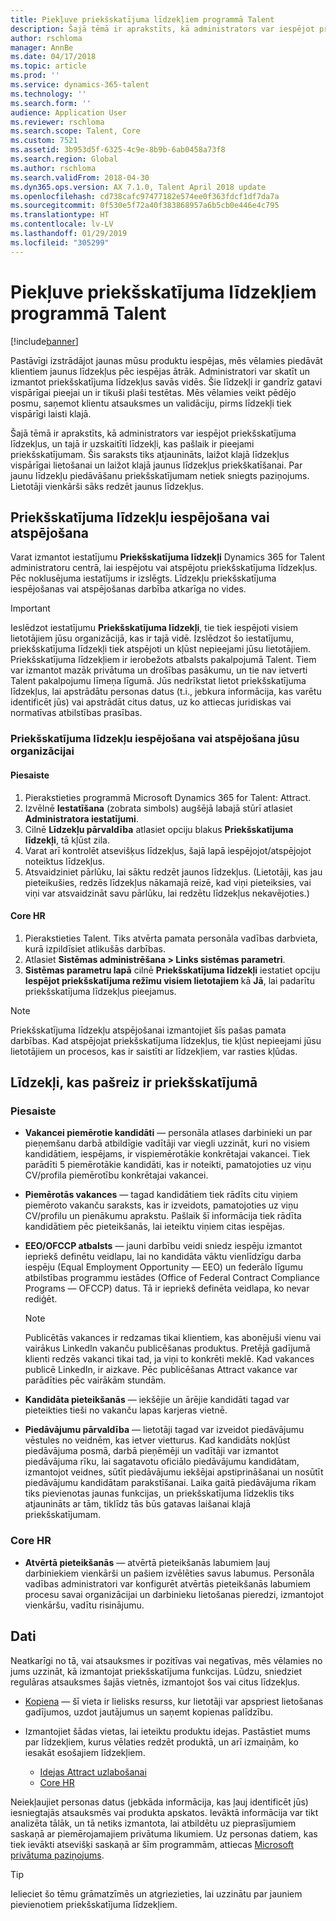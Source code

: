 ```yaml
---
title: Piekļuve priekšskatījuma līdzekļiem programmā Talent
description: Šajā tēmā ir aprakstīts, kā administrators var iespējot priekšskatījuma līdzekļus, un tajā ir uzskaitīti līdzekļi, kas pašlaik ir iespējoti priekšskatījumam.
author: rschloma
manager: AnnBe
ms.date: 04/17/2018
ms.topic: article
ms.prod: ''
ms.service: dynamics-365-talent
ms.technology: ''
ms.search.form: ''
audience: Application User
ms.reviewer: rschloma
ms.search.scope: Talent, Core
ms.custom: 7521
ms.assetid: 3b953d5f-6325-4c9e-8b9b-6ab0458a73f8
ms.search.region: Global
ms.author: rschloma
ms.search.validFrom: 2018-04-30
ms.dyn365.ops.version: AX 7.1.0, Talent April 2018 update
ms.openlocfilehash: cd738cafc97477182e574ee0f363fdcf1df7da7a
ms.sourcegitcommit: 0f530e5f72a40f383868957a6b5cb0e446e4c795
ms.translationtype: HT
ms.contentlocale: lv-LV
ms.lasthandoff: 01/29/2019
ms.locfileid: "305299"
---
```

# <a name="access-preview-features-in-talent"></a>Piekļuve priekšskatījuma līdzekļiem programmā Talent

[!include[banner](../includes/banner.md)]

Pastāvīgi izstrādājot jaunas mūsu produktu iespējas, mēs vēlamies piedāvāt klientiem jaunus līdzekļus pēc iespējas ātrāk. Administratori var skatīt un izmantot priekšskatījuma līdzekļus savās vidēs. Šie līdzekļi ir gandrīz gatavi vispārīgai pieejai un ir tikuši plaši testētas. Mēs vēlamies veikt pēdējo posmu, saņemot klientu atsauksmes un validāciju, pirms līdzekļi tiek vispārīgi laisti klajā.

Šajā tēmā ir aprakstīts, kā administrators var iespējot priekšskatījuma līdzekļus, un tajā ir uzskaitīti līdzekļi, kas pašlaik ir pieejami priekšskatījumam. Šis saraksts tiks atjaunināts, laižot klajā līdzekļus vispārīgai lietošanai un laižot klajā jaunus līdzekļus priekškatīšanai. Par jaunu līdzekļu piedāvāšanu priekšskatījumam netiek sniegts paziņojums. Lietotāji vienkārši sāks redzēt jaunus līdzekļus.

## <a name="enable-or-disable-preview-features"></a>Priekšskatījuma līdzekļu iespējošana vai atspējošana

Varat izmantot iestatījumu **Priekšskatījuma līdzekļi** Dynamics 365 for Talent administratoru centrā, lai iespējotu vai atspējotu priekšskatījuma līdzekļus. Pēc noklusējuma iestatījums ir izslēgts. Līdzekļu priekšskatījuma iespējošanas vai atspējošanas darbība atkarīga no vides.

> [!IMPORTANT]
> Ieslēdzot iestatījumu **Priekšskatījuma līdzekļi**, tie tiek iespējoti visiem lietotājiem jūsu organizācijā, kas ir tajā vidē. Izslēdzot šo iestatījumu, priekšskatījuma līdzekļi tiek atspējoti un kļūst nepieejami jūsu lietotājiem. Priekšskatījuma līdzekļiem ir ierobežots atbalsts pakalpojumā Talent. Tiem var izmantot mazāk privātuma un drošības pasākumu, un tie nav ietverti Talent pakalpojumu līmeņa līgumā. Jūs nedrīkstat lietot priekšskatījuma līdzekļus, lai apstrādātu personas datus (t.i., jebkura informācija, kas varētu identificēt jūs) vai apstrādāt citus datus, uz ko attiecas juridiskas vai normatīvas atbilstības prasības.

### <a name="enable-or-disable-preview-features-for-your-organization"></a>Priekšskatījuma līdzekļu iespējošana vai atspējošana jūsu organizācijai

#### <a name="attract"></a>Piesaiste

1. Pierakstieties programmā Microsoft Dynamics 365 for Talent: Attract.
2. Izvēlnē **Iestatīšana** (zobrata simbols) augšējā labajā stūrī atlasiet **Administratora iestatījumi**.
3. Cilnē **Līdzekļu pārvaldība** atlasiet opciju blakus **Priekšskatījuma līdzekļi**, tā kļūst zila.
4. Varat arī kontrolēt atsevišķus līdzekļus, šajā lapā iespējojot/atspējojot noteiktus līdzekļus.
5. Atsvaidziniet pārlūku, lai sāktu redzēt jaunos līdzekļus. (Lietotāji, kas jau pieteikušies, redzēs līdzekļus nākamajā reizē, kad viņi pieteiksies, vai viņi var atsvaidzināt savu pārlūku, lai redzētu līdzekļus nekavējoties.)

#### <a name="core-hr"></a>Core HR

1. Pierakstieties Talent. Tiks atvērta pamata personāla vadības darbvieta, kurā izpildīsiet atlikušās darbības. 
2. Atlasiet **Sistēmas administrēšana \> Links sistēmas parametri**.
3. **Sistēmas parametru lapā** cilnē **Priekšskatījuma līdzekļi** iestatiet opciju **Iespējot priekšskatījuma režīmu visiem lietotajiem** kā **Jā**, lai padarītu priekšskatījuma līdzekļus pieejamus.

> [!NOTE]
> Priekšskatījuma līdzekļu atspējošanai izmantojiet šīs pašas pamata darbības. Kad atspējojat priekšskatījuma līdzekļus, tie kļūst nepieejami jūsu lietotājiem un procesos, kas ir saistīti ar līdzekļiem, var rasties kļūdas.

## <a name="features-that-are-currently-in-preview"></a>Līdzekļi, kas pašreiz ir priekšskatījumā

### <a name="attract"></a>Piesaiste

- **Vakancei piemērotie kandidāti** — personāla atlases darbinieki un par pieņemšanu darbā atbildīgie vadītāji var viegli uzzināt, kuri no visiem kandidātiem, iespējams, ir vispiemērotākie konkrētajai vakancei. Tiek parādīti 5 piemērotākie kandidāti, kas ir noteikti, pamatojoties uz viņu CV/profila piemērotību konkrētajai vakancei.
- **Piemērotās vakances** — tagad kandidātiem tiek rādīts citu viņiem piemēroto vakanču saraksts, kas ir izveidots, pamatojoties uz viņu CV/profilu un pienākumu aprakstu.  Pašlaik šī informācija tiek rādīta kandidātiem pēc pieteikšanās, lai ieteiktu viņiem citas iespējas.
- **EEO/OFCCP atbalsts** — jauni darbību veidi sniedz iespēju izmantot iepriekš definētu veidlapu, lai no kandidāta vāktu vienlīdzīgu darba iespēju (Equal Employment Opportunity — EEO) un federālo līgumu atbilstības programmu iestādes (Office of Federal Contract Compliance Programs — OFCCP) datus.  Tā ir iepriekš definēta veidlapa, ko nevar rediģēt.

    > [!NOTE]
    > Publicētās vakances ir redzamas tikai klientiem, kas abonējuši vienu vai vairākus LinkedIn vakanču publicēšanas produktus. Pretējā gadījumā klienti redzēs vakanci tikai tad, ja viņi to konkrēti meklē. Kad vakances publicē LinkedIn, ir aizkave. Pēc publicēšanas Attract vakance var parādīties pēc vairākām stundām.

- **Kandidāta pieteikšanās** — iekšējie un ārējie kandidāti tagad var pieteikties tieši no vakanču lapas karjeras vietnē.
- **Piedāvājumu pārvaldība** — lietotāji tagad var izveidot piedāvājumu vēstules no veidnēm, kas ietver vietturus. Kad kandidāts nokļūst piedāvājuma posmā, darbā pieņēmēji un vadītāji var izmantot piedāvājuma rīku, lai sagatavotu oficiālo piedāvājumu kandidātam, izmantojot veidnes, sūtīt piedāvājumu iekšējai apstiprināšanai un nosūtīt piedāvājumu kandidātam parakstīšanai. Laika gaitā piedāvājuma rīkam tiks pievienotas jaunas funkcijas, un priekšskatījuma līdzeklis tiks atjaunināts ar tām, tiklīdz tās būs gatavas laišanai klajā priekšskatījumam.

### <a name="core-hr"></a>Core HR

- **Atvērtā pieteikšanās** — atvērtā pieteikšanās labumiem ļauj darbiniekiem vienkārši un pašiem izvēlēties savus labumus. Personāla vadības administratori var konfigurēt atvērtās pieteikšanās labumiem procesu savai organizācijai un darbinieku lietošanas pieredzi, izmantojot vienkāršu, vadītu risinājumu.

## <a name="feedback"></a>Dati

Neatkarīgi no tā, vai atsauksmes ir pozitīvas vai negatīvas, mēs vēlamies no jums uzzināt, kā izmantojat priekšskatījuma funkcijas. Lūdzu, sniedziet regulāras atsauksmes šajās vietnēs, izmantojot šos vai citus līdzekļus.

- [Kopiena](https://community.dynamics.com/enterprise/f/759?pi53869=0&category=Talent) — šī vieta ir lielisks resurss, kur lietotāji var apspriest lietošanas gadījumos, uzdot jautājumus un saņemt kopienas palīdzību.
- Izmantojiet šādas vietas, lai ieteiktu produktu idejas. Pastāstiet mums par līdzekļiem, kurus vēlaties redzēt produktā, un arī izmaiņām, ko iesakāt esošajiem līdzekļiem.

    - [Idejas Attract uzlabošanai](https://powerusers.microsoft.com/t5/Ideas-for-Attract/idb-p/Attract)
    - [Core HR](https://powerusers.microsoft.com/t5/Ideas-for-Human-Resources/idb-p/HumanResources)

Neiekļaujiet personas datus (jebkāda informācija, kas ļauj identificēt jūs) iesniegtajās atsauksmēs vai produkta apskatos. Ievāktā informācija var tikt analizēta tālāk, un tā netiks izmantota, lai atbildētu uz pieprasījumiem saskaņā ar piemērojamajiem privātuma likumiem. Uz personas datiem, kas tiek ievākti atsevišķi saskaņā ar šīm programmām, attiecas [Microsoft privātuma paziņojums](https://privacy.microsoft.com/privacystatement).

> [!TIP]
> Ielieciet šo tēmu grāmatzīmēs un atgriezieties, lai uzzinātu par jauniem pievienotiem priekšskatījuma līdzekļiem.
